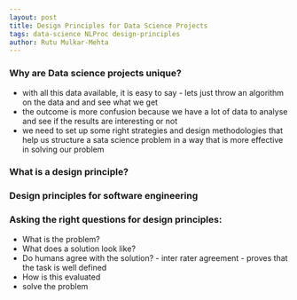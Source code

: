 ```yaml
---
layout: post
title: Design Principles for Data Science Projects
tags: data-science NLProc design-principles
author: Rutu Mulkar-Mehta
---
```



### Why are Data science projects unique?

* with all this data available, it is easy to say - lets just throw an algorithm on the data and and see what we get
* the outcome is more confusion because we have a lot of data to analyse and see if the results are interesting or not
* we need to set up some right strategies and design methodologies that help us structure a sata science problem in a way that is more effective in solving our problem
<!--more-->
### What is a design principle?

### Design principles for software engineering

### Asking the right questions for design principles:
* What is the problem?
* What does a solution look like?
* Do humans agree with the solution? - inter rater agreement - proves that the task is well defined
* How is this evaluated
* solve the problem

